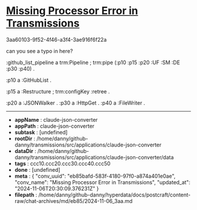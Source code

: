 # [Missing Processor Error in Transmissions](https://claude.ai/chat/eb85bafd-583f-4180-97f0-a874a401e0ae)

3aa60103-9f52-4f46-a3f4-3ae916f6f22a

can you see a typo in here? 

:github_list_pipeline a trm:Pipeline ;
    trm:pipe (:p10 :p15 :p20 :UF :SM :DE   :p30 :p40) .

:p10 a :GitHubList .

:p15 a :Restructure ;
   trm:configKey :retree .

:p20 a :JSONWalker .
:p30 a :HttpGet .
:p40 a :FileWriter .

---

* **appName** : claude-json-converter
* **appPath** : claude-json-converter
* **subtask** : [undefined]
* **rootDir** : /home/danny/github-danny/transmissions/src/applications/claude-json-converter
* **dataDir** : /home/danny/github-danny/transmissions/src/applications/claude-json-converter/data
* **tags** : ccc10.ccc20.ccc30.ccc40.ccc50
* **done** : [undefined]
* **meta** : {
  "conv_uuid": "eb85bafd-583f-4180-97f0-a874a401e0ae",
  "conv_name": "Missing Processor Error in Transmissions",
  "updated_at": "2024-11-06T20:30:09.376231Z"
}
* **filepath** : /home/danny/github-danny/hyperdata/docs/postcraft/content-raw/chat-archives/md/eb85/2024-11-06_3aa.md